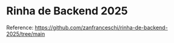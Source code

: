 # Rinha de Backend 2025

Reference: https://github.com/zanfranceschi/rinha-de-backend-2025/tree/main
